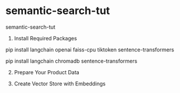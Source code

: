 # semantic-search-tut

semantic-search-tut

1. Install Required Packages

pip install langchain openai faiss-cpu tiktoken sentence-transformers

pip install langchain chromadb sentence-transformers

2. Prepare Your Product Data

3. Create Vector Store with Embeddings
